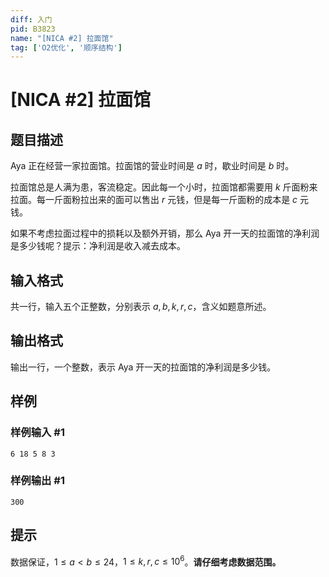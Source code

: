```yaml
---
diff: 入门
pid: B3823
name: "[NICA #2] 拉面馆"
tag: ['O2优化', '顺序结构']
---
```

# [NICA #2] 拉面馆
## 题目描述

Aya 正在经营一家拉面馆。拉面馆的营业时间是 $a$ 时，歇业时间是 $b$ 时。

拉面馆总是人满为患，客流稳定。因此每一个小时，拉面馆都需要用 $k$ 斤面粉来拉面。每一斤面粉拉出来的面可以售出 $r$ 元钱，但是每一斤面粉的成本是 $c$ 元钱。

如果不考虑拉面过程中的损耗以及额外开销，那么 Aya 开一天的拉面馆的净利润是多少钱呢？提示：净利润是收入减去成本。
## 输入格式

共一行，输入五个正整数，分别表示 $a,b,k,r,c$，含义如题意所述。
## 输出格式

输出一行，一个整数，表示 Aya 开一天的拉面馆的净利润是多少钱。
## 样例

### 样例输入 #1
```
6 18 5 8 3
```
### 样例输出 #1
```
300
```
## 提示

数据保证，$1 \leq a<b \leq 24$，$1 \leq k,r,c \leq 10^6$。**请仔细考虑数据范围。**
